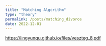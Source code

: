 ```yaml
---
title: "Matching Algorithm"
type: "theory"
permalink: /posts/matching_divorce
date: 2022-12-01
---
```


https://lingyunqu.github.io/files/veszteg_8.pdf
